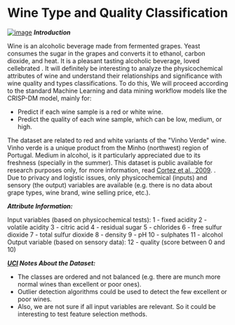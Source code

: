 # Wine Type and Quality Classification
[![image](http://www.vinhoverde.pt/templates/images/logoen.PNG)](http://www.vinhoverde.pt/en/)
___Introduction___

Wine is an alcoholic beverage made from fermented grapes. Yeast consumes the sugar in the grapes and converts it to ethanol, carbon dioxide, and heat. It is a pleasant tasting alcoholic beverage, loved cellebrated . It will definitely be interesting to analyze the physicochemical attributes of wine and understand their relationships and significance with wine quality and types classifications. To do this, We will proceed according to the standard Machine Learning and data mining workflow models like the CRISP-DM model, mainly for:
- Predict if each wine sample is a red or white wine.
- Predict the quality of each wine sample, which can be low, medium, or high.

The dataset are related to red and white variants of the "Vinho Verde" wine. Vinho verde is a unique product from the Minho (northwest) region of Portugal. Medium in alcohol, is it particularly appreciated due to its freshness (specially in the summer). This dataset is public available for research purposes only, for more information, read [Cortez et al., 2009](http://www3.dsi.uminho.pt/pcortez/wine5.pdf). . Due to privacy and logistic issues, only physicochemical (inputs) and sensory (the output) variables are available (e.g. there is no data about grape types, wine brand, wine selling price, etc.). 

___Attribute Information:___
 
Input variables (based on physicochemical tests): 
1 - fixed acidity 
2 - volatile acidity 
3 - citric acid 
4 - residual sugar 
5 - chlorides 
6 - free sulfur dioxide 
7 - total sulfur dioxide 
8 - density 
9 - pH 
10 - sulphates 
11 - alcohol 
Output variable (based on sensory data): 
12 - quality (score between 0 and 10)

___[UCI](https://archive.ics.uci.edu/ml/datasets/wine+quality) Notes About the Dataset:___
- The classes are ordered and not balanced (e.g. there are munch more normal wines than excellent or poor ones). 
- Outlier detection algorithms could be used to detect the few excellent or poor wines. 
- Also, we are not sure if all input variables are relevant. So it could be interesting to test feature selection methods. 
